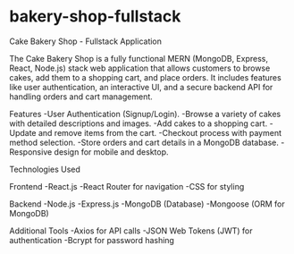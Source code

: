 # bakery-shop-fullstack

Cake Bakery Shop - Fullstack Application

The Cake Bakery Shop is a fully functional MERN (MongoDB, Express, React, Node.js) stack web application that allows customers to browse cakes, add them to a shopping cart, and place orders. It includes features like user authentication, an interactive UI, and a secure backend API for handling orders and cart management.

Features
-User Authentication (Signup/Login).
-Browse a variety of cakes with detailed descriptions and images.
-Add cakes to a shopping cart.
-Update and remove items from the cart.
-Checkout process with payment method selection.
-Store orders and cart details in a MongoDB database.
-Responsive design for mobile and desktop.

Technologies Used

Frontend
-React.js
-React Router for navigation
-CSS for styling

Backend
-Node.js
-Express.js
-MongoDB (Database)
-Mongoose (ORM for MongoDB)

Additional Tools
-Axios for API calls
-JSON Web Tokens (JWT) for authentication
-Bcrypt for password hashing
